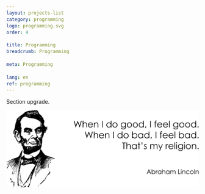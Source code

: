 ```yaml
---
layout: projects-list
category: programming
logo: programming.svg
order: 4

title: Programming
breadcrumb: Programming

meta: Programming

lang: en
ref: programming
---
```


Section upgrade.  

<a data-fancybox="gallery" href="/img/about_the_virus/Lincoln.png"><img src="/img/about_the_virus/Lincoln.png" alt=""></a>
